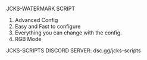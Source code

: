 JCKS-WATERMARK SCRIPT
1. Advanced Config
2. Easy and Fast to configure
3. Everything you can change with the config.
4. RGB Mode

JCKS-SCRIPTS DISCORD SERVER: dsc.gg/jcks-scripts

